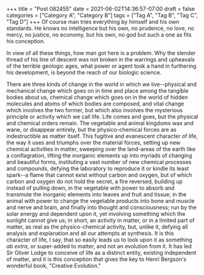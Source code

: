 +++
title = "Post 082455"
date = 2021-06-02T14:36:57-07:00
draft = false
categories = ["Category A", "Category B"]
tags = ["Tag A", "Tag B", "Tag C", "Tag D"]
+++
Of course man tries everything by himself and his own standards. He knows no intelligence but his own, no prudence, no love, no mercy, no justice, no economy, but his own, no god but such a one as fits his conception.

In view of all these things, how man got here is a problem. Why the slender thread of his line of descent was not broken in the warrings and upheavals of the terrible geologic ages, what power or agent took a hand in furthering his development, is beyond the reach of our biologic science.

There are three kinds of change in the world in which we live--physical and mechanical change which goes on in time and place among the tangible bodies about us, chemical change which goes on in the world of hidden molecules and atoms of which bodies are composed, and vital change which involves the two former, but which also involves the mysterious principle or activity which we call life. Life comes and goes, but the physical and chemical orders remain. The vegetable and animal kingdoms wax and wane, or disappear entirely, but the physico-chemical forces are as indestructible as matter itself. This fugitive and evanescent character of life, the way it uses and triumphs over the material forces, setting up new chemical activities in matter, sweeping over the land-areas of the earth like a conflagration, lifting the inorganic elements up into myriads of changing and beautiful forms, instituting a vast number of new chemical processes and compounds, defying the laboratory to reproduce it or kindle its least spark--a flame that cannot exist without carbon and oxygen, but of which carbon and oxygen do not hold the secret, a fire reversed, building up instead of pulling down, in the vegetable with power to absorb and transmute the inorganic elements into leaves and fruit and tissue; in the animal with power to change the vegetable products into bone and muscle and nerve and brain, and finally into thought and consciousness; run by the solar energy and dependent upon it, yet involving something which the sunlight cannot give us; in short, an activity in matter, or in a limited part of matter, as real as the physico-chemical activity, but, unlike it, defying all analysis and explanation and all our attempts at synthesis. It is this character of life, I say, that so easily leads us to look upon it as something _ab extra_, or super-added to matter, and not an evolution from it. It has led Sir Oliver Lodge to conceive of life as a distinct entity, existing independent of matter, and it is this conception that gives the key to Henri Bergson's wonderful book, "Creative Evolution."
